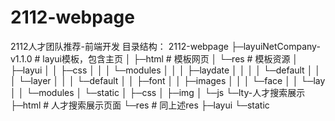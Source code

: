 # 2112-webpage
2112人才团队推荐-前端开发
目录结构：
2112-webpage
├─layuiNetCompany-v1.1.0        # layui模板，包含主页
│  ├─html                       # 模板网页
│  └─res                        # 模板资源
│      ├─layui
│      │  ├─css
│      │  │  └─modules
│      │  │      ├─laydate
│      │  │      │  └─default
│      │  │      └─layer
│      │  │          └─default
│      │  ├─font
│      │  ├─images
│      │  │  └─face
│      │  └─lay
│      │      └─modules
│      └─static
│          ├─css
│          ├─img
│          └─js
└─lty-人才搜索展示
    ├─html                      # 人才搜索展示页面
    └─res                       # 同上述res
        ├─layui
        └─static
